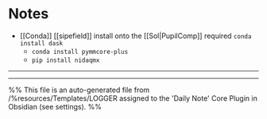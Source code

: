 # Notes
- [[Conda]] [[sipefield]] install onto the [[Sol|PupilComp]] required `conda install dask`
	- `conda install pymmcore-plus`
	- `pip install nidaqmx`
---

---
%%
This file is an auto-generated file from /%resources/Templates/LOGGER assigned to the 'Daily Note' Core Plugin in Obsidian (see settings). 
%%